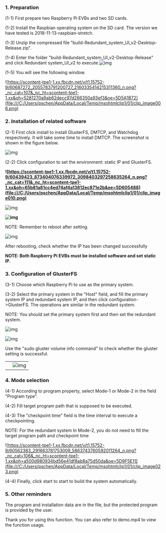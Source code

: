 ### 1. Preparation

(1-1) First prepare two Raspberry Pi  EVBs and two SD cards.

(1-2) Install the Raspbian operating system on the SD card. The version we have tested is 2018-11-13-raspbian-stretch.

(1-3) Unzip the compressed file "build-Redundant_system_UI_v2-Desktop-Release.zip".

(1-4) Enter the folder "build-Redundant_system_UI_v2-Desktop-Release" and click Redundant system_UI_v2 to execute.![img](file:///C:/Users/pschen/AppData/Local/Temp/msohtmlclip1/01/clip_image004.jpg)



(1-5) You will see the following window.

![https://scontent-tpe1-1.xx.fbcdn.net/v/t1.15752-9/60687272_2055783791200727_2160335414215311360_n.png?_nc_cat=107&_nc_ht=scontent-tpe1-1.xx&oh=5281270a9ab62decc97d266350a93ef3&oe=5D5A1B72](file:///C:/Users/pschen/AppData/Local/Temp/msohtmlclip1/01/clip_image006.png)

 

### 2. Installation of related software

(2-1) First click install to install GlusterFS, DMTCP, and Watchdog respectively. It will take some time to install DMTCP. The screenshot is shown in the figure below.

![img](file:///C:/Users/pschen/AppData/Local/Temp/msohtmlclip1/01/clip_image008.jpg)

 

(2-2) Click configuration to set the environment: static IP and GlusterFS.

**![https://scontent-tpe1-1.xx.fbcdn.net/v/t1.15752-9/60439423_873404076339972_3098403297258635264_n.png?_nc_cat=111&_nc_ht=scontent-tpe1-1.xx&oh=65b81a81cc4ed74af4a13812ec871e2b&oe=5D605488](file:///C:/Users/pschen/AppData/Local/Temp/msohtmlclip1/01/clip_image010.png)**



![img](file:///C:/Users/pschen/AppData/Local/Temp/msohtmlclip1/01/clip_image012.jpg)

 

 

 

**![img](file:///C:/Users/pschen/AppData/Local/Temp/msohtmlclip1/01/clip_image014.png)**



NOTE: Remember to reboot after setting.

![img](file:///C:/Users/pschen/AppData/Local/Temp/msohtmlclip1/01/clip_image016.png)

After rebooting, check whether the IP has been changed successfully

**NOTE: Both Raspberry Pi EVBs must be installed software and set static IP.**

 

 

### 3. Configuration of GlusterFS

(3-1) Choose which Raspberry Pi to use as the primary system.

(3-2) Select the primary system in the "Host" field, and fill the primary system IP and redundant system IP, and then click configuration->GlusterFS. The operations are similar in the redundant system.

NOTE: You should set the primary system first and then set the redundant system.

![img](file:///C:/Users/pschen/AppData/Local/Temp/msohtmlclip1/01/clip_image017.png)

![img](file:///C:/Users/pschen/AppData/Local/Temp/msohtmlclip1/01/clip_image019.jpg)

 

Use the "sudo gluster volume info command" to check whether the gluster setting is successful.

|      |                                                              |
| ---- | ------------------------------------------------------------ |
|      | ![img](file:///C:/Users/pschen/AppData/Local/Temp/msohtmlclip1/01/clip_image021.jpg) |

 



### 4. Mode selection

(4-1) According to program property, select Mode-1 or Mode-2 in the field "Program type".

(4-2) Fill target program path that is supposed to be executed.

(4-3) The "checkpoint time" field is the time interval to execute a checkpointing.

NOTE: For the redundant system In Mode-2, you do not need to fill the target program path and checkpoint time

![https://scontent-tpe1-1.xx.fbcdn.net/v/t1.15752-9/60562383_291663781753009_5863743760592011264_n.png?_nc_cat=106&_nc_ht=scontent-tpe1-1.xx&oh=a500d980934bd56e41df8ab8a75d50da&oe=5D9F5E11](file:///C:/Users/pschen/AppData/Local/Temp/msohtmlclip1/01/clip_image023.png)

(4-4) Finally, click start to start to build the system automatically.

 

 

### 5. Other reminders

The program and installation data are in the file, but the protected program is provided by the user.

Thank you for using this function. You can also refer to demo.mp4 to view the function usage.

 

 

 

 

 
